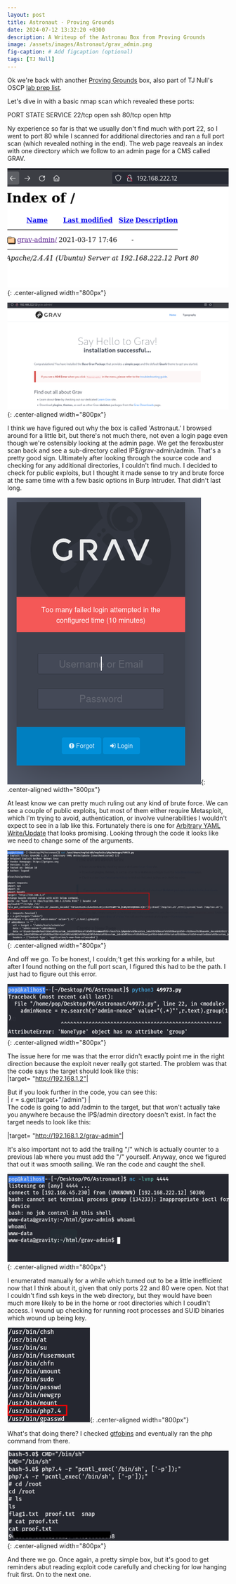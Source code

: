 ```yaml
---
layout: post
title: Astronaut - Proving Grounds
date: 2024-07-12 13:32:20 +0300
description: A Writeup of the Astronau Box from Proving Grounds
image: /assets/images/Astronaut/grav_admin.png
fig-caption: # Add figcaption (optional)
tags: [TJ Null]
---
```


Ok we're back with another [Proving Grounds](https://www.offsec.com/labs/) box, also part of TJ Null's OSCP [lab prep list](https://docs.google.com/spreadsheets/u/1/d/1dwSMIAPIam0PuRBkCiDI88pU3yzrqqHkDtBngUHNCw8/htmlview#). 

Let's dive in with a basic nmap scan which revealed these ports:

PORT      STATE SERVICE
22/tcp    open  ssh
80/tcp    open  http

Ny experience so far is that we usually don't find much with port 22, so I went to port 80 while I scanned for additional directories and ran a full port scan (which revealed nothing in the end). The web page reaveals an index with one directory which we follow to an admin page for a CMS called GRAV. 

![Astronaut Directory](/assets/images/Astronaut/80_landingpage.png){: .center-aligned width="800px"}

![Astronaut Grav Admin](/assets/images/Astronaut/grav_admin.png){: .center-aligned width="800px"}

I think we have figured out why the box is called 'Astronaut.' I browsed around for a little bit, but there's not much there, not even a login page even though we're ostensibly looking at the admin page. We get the feroxbuster scan back and see a sub-directory called IP$/grav-admin/admin. That's a pretty good sign. Ultimately after looking through the source code and checking for any additional directories, I couldn't find much. I decided to check for public exploits, but I thought it made sense to try and brute force at the same time with a few basic options in Burp Intruder. That didn't last long. 

![Astronaut Timeout](/assets/images/Astronaut/timeout.png){: .center-aligned width="800px"}

At least know we can pretty much ruling out any kind of brute force. We can see a couple of public exploits, but most of them either require Metasploit, which I'm trying to avoid, authentication, or involve vulnerabilities I wouldn't expect to see in a lab like this. Fortunately there is one for [Arbitrary YAML Write/Update](https://www.exploit-db.com/exploits/49973) that looks promising. Looking through the code it looks like we need to change some of the arguments. 

![Astronaut Exploit](/assets/images/Astronaut/exploit_changes.png){: .center-aligned width="800px"}

And off we go. To be honest, I couldn;'t get this working for a while, but after I found nothing on the full port scan, I figured this had to be the path. I just had to figure out this error. 

![Astronaut Exploit Fail](/assets/images/Astronaut/exploit_fail.png){: .center-aligned width="800px"}

The issue here for me was that the error didn't exactly point me in the right direction because the exploit never really got started. The problem was that the code says the target should look like this: 
<br>
|target= "http://192.168.1.2"|
<br>

But if you look further in the code, you can see this:
<br>
| r = s.get(target+"/admin") |
<br>
The code is going to add /admin to the target, but that won't actually take you anywhere because the IP$/admin directory doesn't exist. In fact the target needs to look like this:

|target= "http://192.168.1.2/grav-admin"|

It's also important not to add the trailing "/" which is actually counter to a previous lab where you must add the "/" yourself. Anyway, once we figured that out it was smooth sailing. We ran the code and caught the shell. 

![Astronaut Exploit Fail](/assets/images/Astronaut/shell_caught.png){: .center-aligned width="800px"}

I enumerated manually for a while which turned out to be a little inefficient now that I think about it, given that only ports 22 and 80 were open. Not that I couldn't find ssh keys in the web directory, but they would have been much more likely to be in the home or root directories which I coudln't access. I wound up checking for running root processes and SUID binaries which wound up being key.  

![Astronaut Exploit Fail](/assets/images/Astronaut/suidphp.png){: .center-aligned width="800px"}

What's that doing there? I checked [gtfobins](https://gtfobins.github.io/gtfobins/php/) and eventually ran the php command from there. 

![Astronaut Exploit Fail](/assets/images/Astronaut/proof.png){: .center-aligned width="800px"}

And there we go. Once again, a pretty simple box, but it's good to get reminders abut reading exploit code carefully and checking for low hanging fruit first. On to the next one. 
